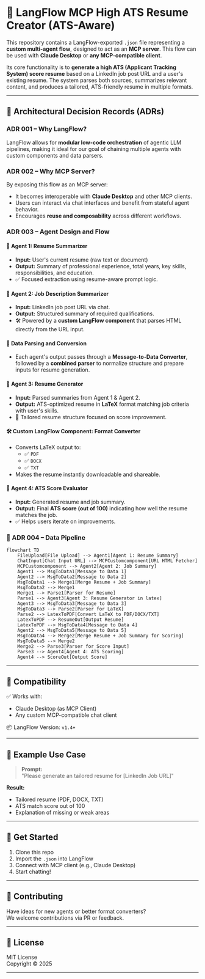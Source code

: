 # 🧠 LangFlow MCP High ATS Resume Creator (ATS-Aware)

This repository contains a LangFlow-exported `.json` file representing a **custom multi-agent flow**, designed to act as an **MCP server**. This flow can be used with **Claude Desktop** or **any MCP-compatible client**.

Its core functionality is to **generate a high ATS (Applicant Tracking System) score resume** based on a LinkedIn job post URL and a user's existing resume. The system parses both sources, summarizes relevant content, and produces a tailored, ATS-friendly resume in multiple formats.

---

## 📜 Architectural Decision Records (ADRs)

### ADR 001 – Why LangFlow?
LangFlow allows for **modular low-code orchestration** of agentic LLM pipelines, making it ideal for our goal of chaining multiple agents with custom components and data parsers.

### ADR 002 – Why MCP Server?
By exposing this flow as an MCP server:
- It becomes interoperable with **Claude Desktop** and other MCP clients.
- Users can interact via chat interfaces and benefit from stateful agent behavior.
- Encourages **reuse and composability** across different workflows.

### ADR 003 – Agent Design and Flow

#### 🎯 Agent 1: Resume Summarizer
- **Input:** User's current resume (raw text or document)
- **Output:** Summary of professional experience, total years, key skills, responsibilities, and education.
- ✅ Focused extraction using resume-aware prompt logic.

#### 🎯 Agent 2: Job Description Summarizer
- **Input:** LinkedIn job post URL via chat.
- **Output:** Structured summary of required qualifications.
- 🛠️ Powered by a **custom LangFlow component** that parses HTML directly from the URL input.

#### 🔄 Data Parsing and Conversion
- Each agent's output passes through a **Message-to-Data Converter**, followed by a **combined parser** to normalize structure and prepare inputs for resume generation.

#### 🎯 Agent 3: Resume Generator
- **Input:** Parsed summaries from Agent 1 & Agent 2.
- **Output:** ATS-optimized resume in **LaTeX** format matching job criteria with user's skills.
- 🧠 Tailored resume structure focused on score improvement.

#### 🛠️ Custom LangFlow Component: Format Converter
- Converts LaTeX output to:
  - ✅ `PDF`
  - ✅ `DOCX`
  - ✅ `TXT`
- Makes the resume instantly downloadable and shareable.

#### 🎯 Agent 4: ATS Score Evaluator
- **Input:** Generated resume and job summary.
- **Output:** Final **ATS score (out of 100)** indicating how well the resume matches the job.
- ✅ Helps users iterate on improvements.

### 🔀 ADR 004 – Data Pipeline
```mermaid
flowchart TD
    FileUpload[File Upload] --> Agent1[Agent 1: Resume Summary]
    ChatInput[Chat Input URL] --> MCPCustomcomponent[URL HTML Fetcher]
    MCPCustomcomponent --> Agent2[Agent 2: Job Summary]
    Agent1 --> MsgToData1[Message to Data 1]
    Agent2 --> MsgToData2[Message to Data 2]
    MsgToData1 --> Merge1[Merge Resume + Job Summary]
    MsgToData2 --> Merge1
    Merge1 --> Parse1[Parser for Resume]
    Parse1 --> Agent3[Agent 3: Resume Generator in latex]
    Agent3 --> MsgToData3[Message to Data 3]
    MsgToData3 --> Parse2[Parser for LaTeX]
    Parse2 --> LatexToPDF[Convert LaTeX to PDF/DOCX/TXT]
    LatexToPDF --> ResumeOut[Output Resume]
    LatexToPDF --> MsgToData4[Message to Data 4]
    Agent2 --> MsgToData5[Message to Data 5]
    MsgToData4 --> Merge2[Merge Resume + Job Summary for Scoring]
    MsgToData5 --> Merge2
    Merge2 --> Parse3[Parser for Score Input]
    Parse3 --> Agent4[Agent 4: ATS Scoring]
    Agent4 --> ScoreOut[Output Score]
```
---

## 🔗 Compatibility

✅ Works with:
- Claude Desktop (as MCP Client)  
- Any custom MCP-compatible chat client  

📦 LangFlow Version: `v1.4+`  

---

## 🧪 Example Use Case

> **Prompt:**  
> "Please generate an tailored resume for [LinkedIn Job URL]"

**Result:**  
- Tailored resume (PDF, DOCX, TXT)  
- ATS match score out of 100  
- Explanation of missing or weak areas  

---

## 🚀 Get Started

1. Clone this repo  
2. Import the `.json` into LangFlow  
3. Connect with MCP client (e.g., Claude Desktop)  
4. Start chatting!

---

## 🧩 Contributing

Have ideas for new agents or better format converters?  
We welcome contributions via PR or feedback.

---

## 📄 License

MIT License  
Copyright © 2025

---
